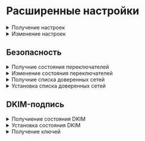# Расширенные настройки

<details>
<summary>Получение настроек</summary>

`GET /mail/settings/advanced/general`

**Ответ на успешный запрос:**

```json5
{
  "mail_relay": "string",
  "sender_bcc": "string",
  "recipient_bcc": "string",
  "max_mailbox_size": "integer",
  "max_message_size": "integer",
  "autoexpunge_days": "integer"
}
``` 

* `mail_relay` - внешний SMTP-релей. Если не настроен - `null`. Не может быть пустой строкой;
* `sender_bcc` - копировать исходящую почту на электронный адрес. Если не настроен - `null`;
* `recipient_bcc` - копировать входящую почту на электронный адрес. Если не настроен - `null`;
* `max_mailbox_size` - максимальный размер почтового ящика в байтах, минимум - 1 000 000;
* `max_message_size` - максимальный размер письма в байтах, минимум - 1 000 000;
* `autoexpunge_days` - количество дней (возраст письма), после которого автоматически удалять из корзины письма. Значения от 0 до 60 (0 - не удалять).

</details>

<details>
<summary>Изменение настроек</summary>

`PUT /mail/settings/advanced/general`

**Json-тело запроса:**

```json5
{
  "mail_relay": "string",
  "sender_bcc": "string",
  "recipient_bcc": "string",
  "max_mailbox_size": "integer",
  "max_message_size": "integer",
  "autoexpunge_days": "integer"
}
```

* `mail_relay` - внешний SMTP-релей. Если не настроен - `null`. Не может быть пустой строкой;
* `sender_bcc` - копировать исходящую почту на электронный адрес. Если не настроен - `null`. Не может быть пустой строкой;
* `recipient_bcc` - копировать входящую почту на электронный адрес. Если не настроен - `null`. Не может быть пустой строкой;
* `max_mailbox_size` - максимальный размер почтового ящика в байтах, минимум - 1 000 000;
* `max_message_size` - максимальный размер письма в байтах, минимум - 1 000 000;
* `autoexpunge_days` - количество дней (возраст письма), после которого автоматически удалять из корзины письма. Возможно указать значения от 0 до 60 (0 - не удалять).

**Ответ на успешный запрос:** 200 ОК

</details>

## Безопасность

<details>
<summary>Получние состояния переключателей</summary>

`GET /mail/settings/advanced/security/state`

**Ответ на успешный запрос:**

```json5
{
  "smtpd_sasl_enabled": "boolean",
  "smtpd_tls_only_auth": "boolean",
  "dnsbl_enabled": "boolean",
  "greylisting_enabled": "boolean",
  "secure_encryption": "boolean"
}
```

* `smtpd_sasl_enabled` - поддержка SASL для аутентификации SMTP-клиентов;
* `smtpd_tls_only_auth` - аутентификация только через защищенное соединение (TLS);
* `dnsbl_enabled` - фильтрация по DNSBL для входящей почты;
* `greylisting_enabled` - фильтрация по серым спискам (greylisting) для входящей почты;
* `secure_encryption` - поддержка только безопасных шифров (TLSv1.2 и выше).

</details>

<details>
<summary>Изменение состояния переключателей</summary>

`PATCH /mail/settings/advanced/security/state`

**Json-тело запроса (все или некоторые поля):**

```json5
{
  "smtpd_sasl_enabled": "boolean",
  "smtpd_tls_only_auth": "boolean",
  "dnsbl_enabled": "boolean",
  "greylisting_enabled": "boolean",
  "secure_encryption": "boolean"
}
```

* `smtpd_sasl_enabled` - поддержка SASL для аутентификации SMTP-клиентов;
* `smtpd_tls_only_auth` - аутентификация только через защищенное соединение (TLS);
* `dnsbl_enabled` - фильтрация по DNSBL для входящей почты;
* `greylisting_enabled` - фильтрация по серым спискам (greylisting) для входящей почты;
* `secure_encryption` - поддержка только безопасных шифров (TLSv1.2 и выше).

**Ответ на успешный запрос:** 200 ОК

</details>

<details>
<summary>Получние списка доверенных сетей</summary>

`GET /mail/settings/advanced/security/network`

**Ответ на успешный запрос:**

```json5
{
  "postfix_mynetworks": [
    "string"
  ]
}
```

* `postfix_mynetworks` - список доверенных сетей. Если не настроен - пустой массив. 

</details>

<details>
<summary>Установка списка доверенных сетей</summary>

`PUT /mail/settings/advanced/security/network`

**Json-тело запроса:**

```json5
{
  "postfix_mynetworks": [
    "string"
  ]
}
```

* `postfix_mynetworks` - список доверенных сетей. Если не настроен - пустой массив. Ни один элемент массива не может быть пустой строкой или `null`.

**Ответ на успешный запрос:** 200 ОК

</details>

## DKIM-подпись

<details>
<summary>Получиение состояния DKIM</summary>

`GET /mail/settings/advanced/dkim/state`

**Ответ на успешный запрос:**

```json5
{
  "opendkim_enabled": "boolean"
}
```

* `opendkim_enabled` - `true`, когда DKIM-подпись включена, `false` - когда выключена.

</details>

<details>
<summary>Установка состояния DKIM</summary>

`PUT /mail/settings/advanced/dkim/state`

**Json-тело запроса:**

```json5
{
  "opendkim_enabled": "boolean"
}
```

* `opendkim_enabled` - `true`, когда DKIM-подпись включена, `false` - когда выключена.

**Ответ на успешный запрос:** 200 ОК

</details>

<details>
<summary>Получение ключей</summary>

`GET /mail/settings/advanced/dkim`

**Ответ на успешный запрос:**

```json5
[
  {
    "public_key": "string",
    "selector": "string",
    "dkim_domain_status": "mismatch" | "error" | "missing" | "set",
    "domain": "string"
  }
]
```

* `public_key` - публичный ключ;
* `selector` - строка вида `ics._domainkey.<домен>.`;
* `dkim_domain_status` - статус наличия публичного ключа в DNS-записи;
* `domain` - домен.

</details>